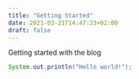 ```yaml
---
title: "Getting Started"
date: 2021-03-21T14:47:23+02:00
draft: false
---
```


Getting started with the blog

```java
System.out.println("Hello world!");
```